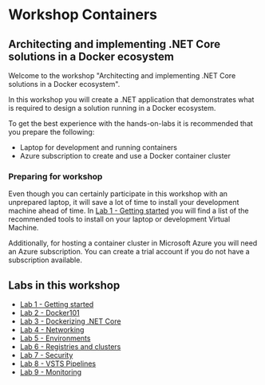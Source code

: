 # Workshop Containers 
## Architecting and implementing .NET Core solutions in a Docker ecosystem

Welcome to the workshop "Architecting and implementing .NET Core solutions in a Docker ecosystem". 

In this workshop you will create a .NET application that demonstrates what is required to design a solution running in a Docker ecosystem.

To get the best experience with the hands-on-labs it is recommended that you prepare the following:
- Laptop for development and running containers
- Azure subscription to create and use a Docker container cluster

### Preparing for workshop

Even though you can certainly participate in this workshop with an unprepared laptop, it will save a lot of time to install your development machine ahead of time. In [Lab 1 - Getting started](https://github.com/XpiritBV/ContainerWorkshop2018Docs/blob/master/Lab1-GettingStarted.md) you will find a list of the recommended tools to install on your laptop or development Virtual Machine.

Additionally, for hosting a container cluster in Microsoft Azure you will need an Azure subscription. You can create a trial account if you do not have a subscription available.

## Labs in this workshop

- [Lab 1 - Getting started](https://github.com/XpiritBV/ContainerWorkshop2018Docs/blob/master/Lab1-GettingStarted.md)
- [Lab 2 - Docker101](https://github.com/XpiritBV/ContainerWorkshop2018Docs/blob/master/Lab2-Docker101.md)
- [Lab 3 - Dockerizing .NET Core](https://github.com/XpiritBV/ContainerWorkshop2018Docs/blob/master/Lab3-DockerizingNETCore.md)
- [Lab 4 - Networking](https://github.com/XpiritBV/ContainerWorkshop2018Docs/blob/master/Lab4-Networking.md)
- [Lab 5 - Environments](https://github.com/XpiritBV/ContainerWorkshop2018Docs/blob/master/Lab5-Environments.md)
- [Lab 6 - Registries and clusters](https://github.com/XpiritBV/ContainerWorkshop2018Docs/blob/master/Lab6-RegistriesClusters.md)
- [Lab 7 - Security](https://github.com/XpiritBV/ContainerWorkshop2018Docs/blob/master/Lab7-Security.md)
- [Lab 8 - VSTS Pipelines](https://github.com/XpiritBV/ContainerWorkshop2018Docs/blob/master/Lab8-ADOPipelines.md)
- [Lab 9 - Monitoring](https://github.com/XpiritBV/ContainerWorkshop2018Docs/blob/master/Lab9-Monitoring.md)
